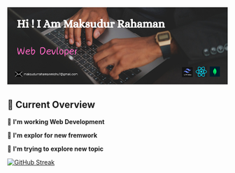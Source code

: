 ![The San Juan Mountains are beautiful!](https://raw.githubusercontent.com/Maksudur7/maksudur/main/Hi%20!%20I%20Am%20Maksudur%20Rahaman.png "San Juan Mountains")
--
👀 Current Overview
--
🔭 **I'm working Web Development**

🌱 **I'm explor for new fremwork**

🤔 **I'm trying to explore new topic**


 [![GitHub Streak](https://github-readme-streak-stats.herokuapp.com?user=maksudur7)](https://git.io/streak-stats)
